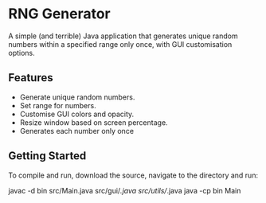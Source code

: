 # RNG Generator

A simple (and terrible) Java application that generates unique random numbers within a specified range only once, with GUI customisation options.

## Features

- Generate unique random numbers.
- Set range for numbers.
- Customise GUI colors and opacity.
- Resize window based on screen percentage.
- Generates each number only once

## Getting Started

To compile and run, download the source, navigate to the directory and run:

javac -d bin src/Main.java src/gui/*.java src/utils/*.java
java -cp bin Main
